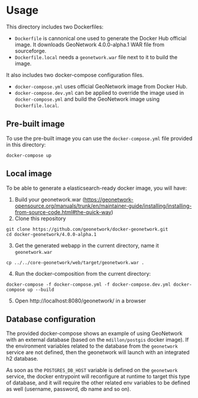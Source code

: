# Usage

This directory includes two Dockerfiles:
* `Dockerfile` is cannonical one used to generate the Docker Hub official 
image. It downloads GeoNetwork 4.0.0-alpha.1 WAR file from sourceforge.  
* `Dockerfile.local` needs a `geonetwork.war` file next to it to build
the image.

It also includes two docker-compose configuration files.
* `docker-compose.yml` uses official GeoNetwork image from Docker Hub.
* `docker-compose.dev.yml` can be applied to override the image used in 
`docker-compose.yml` and build the GeoNetwork image using `Dockerfile.local`.



## Pre-built image
To use the pre-built image you can use the `docker-compose.yml` file provided 
in this directory:

```shell
docker-compose up 
```

## Local image

To be able to generate a elasticsearch-ready docker image, you will have:

1. Build your geonetwork.war (https://geonetwork-opensource.org/manuals/trunk/en/maintainer-guide/installing/installing-from-source-code.html#the-quick-way)
2. Clone this repository

```shell
git clone https://github.com/geonetwork/docker-geonetwork.git
cd docker-geonetwork/4.0.0-alpha.1
```

3. Get the generated webapp in the current directory, name it `geonetwork.war`

```shell
cp ../../core-geonetwork/web/target/geonetwork.war .
```

4. Run the docker-composition from the current directory:

```shell
docker-compose -f docker-compose.yml -f docker-compose.dev.yml docker-compose up --build
```

5. Open http://localhost:8080/geonetwork/ in a browser

## Database configuration

The provided docker-compose shows an example of using GeoNetwork with an
external database (based on the `mdillon/postgis` docker image). If the
environment variables related to the database from the `geonetwork` service are
not defined, then the geonetwork will launch with an integrated h2 database.

As soon as the `POSTGRES_DB_HOST` variable is defined on the `geonetwork`
service, the docker entrypoint will reconfigure at runtime to target this type
of database, and it will require the other related env variables to be defined
as well (username, password, db name and so on).


